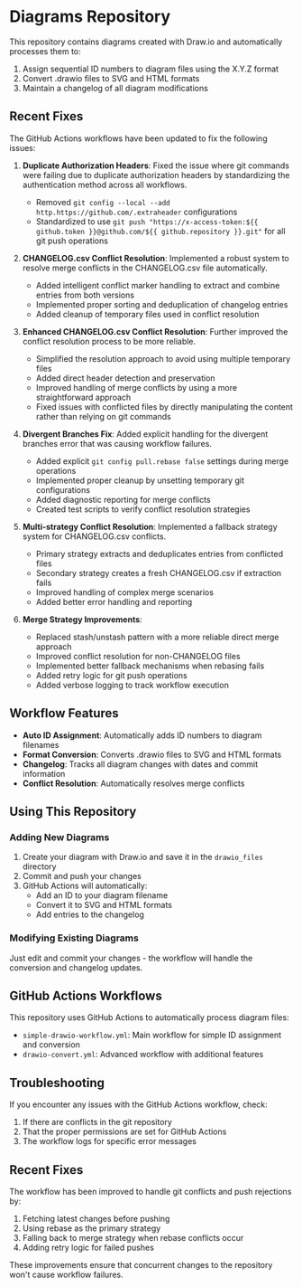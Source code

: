 # Diagrams Repository

This repository contains diagrams created with Draw.io and automatically processes them to:

1. Assign sequential ID numbers to diagram files using the X.Y.Z format
2. Convert .drawio files to SVG and HTML formats
3. Maintain a changelog of all diagram modifications

## Recent Fixes

The GitHub Actions workflows have been updated to fix the following issues:

1. **Duplicate Authorization Headers**: Fixed the issue where git commands were failing due to duplicate authorization headers by standardizing the authentication method across all workflows.
   - Removed `git config --local --add http.https://github.com/.extraheader` configurations
   - Standardized to use `git push "https://x-access-token:${{ github.token }}@github.com/${{ github.repository }}.git"` for all git push operations

2. **CHANGELOG.csv Conflict Resolution**: Implemented a robust system to resolve merge conflicts in the CHANGELOG.csv file automatically.
   - Added intelligent conflict marker handling to extract and combine entries from both versions
   - Implemented proper sorting and deduplication of changelog entries
   - Added cleanup of temporary files used in conflict resolution

3. **Enhanced CHANGELOG.csv Conflict Resolution**: Further improved the conflict resolution process to be more reliable.
   - Simplified the resolution approach to avoid using multiple temporary files
   - Added direct header detection and preservation
   - Improved handling of merge conflicts by using a more straightforward approach
   - Fixed issues with conflicted files by directly manipulating the content rather than relying on git commands

4. **Divergent Branches Fix**: Added explicit handling for the divergent branches error that was causing workflow failures.
   - Added explicit `git config pull.rebase false` settings during merge operations
   - Implemented proper cleanup by unsetting temporary git configurations
   - Added diagnostic reporting for merge conflicts
   - Created test scripts to verify conflict resolution strategies

5. **Multi-strategy Conflict Resolution**: Implemented a fallback strategy system for CHANGELOG.csv conflicts.
   - Primary strategy extracts and deduplicates entries from conflicted files
   - Secondary strategy creates a fresh CHANGELOG.csv if extraction fails
   - Improved handling of complex merge scenarios
   - Added better error handling and reporting

6. **Merge Strategy Improvements**:
   - Replaced stash/unstash pattern with a more reliable direct merge approach
   - Improved conflict resolution for non-CHANGELOG files
   - Implemented better fallback mechanisms when rebasing fails
   - Added retry logic for git push operations
   - Added verbose logging to track workflow execution

## Workflow Features

- **Auto ID Assignment**: Automatically adds ID numbers to diagram filenames
- **Format Conversion**: Converts .drawio files to SVG and HTML formats
- **Changelog**: Tracks all diagram changes with dates and commit information
- **Conflict Resolution**: Automatically resolves merge conflicts

## Using This Repository

### Adding New Diagrams

1. Create your diagram with Draw.io and save it in the `drawio_files` directory
2. Commit and push your changes
3. GitHub Actions will automatically:
   - Add an ID to your diagram filename
   - Convert it to SVG and HTML formats
   - Add entries to the changelog

### Modifying Existing Diagrams

Just edit and commit your changes - the workflow will handle the conversion and changelog updates.

## GitHub Actions Workflows

This repository uses GitHub Actions to automatically process diagram files:

- `simple-drawio-workflow.yml`: Main workflow for simple ID assignment and conversion
- `drawio-convert.yml`: Advanced workflow with additional features

## Troubleshooting

If you encounter any issues with the GitHub Actions workflow, check:

1. If there are conflicts in the git repository
2. That the proper permissions are set for GitHub Actions
3. The workflow logs for specific error messages

## Recent Fixes

The workflow has been improved to handle git conflicts and push rejections by:

1. Fetching latest changes before pushing
2. Using rebase as the primary strategy
3. Falling back to merge strategy when rebase conflicts occur
4. Adding retry logic for failed pushes

These improvements ensure that concurrent changes to the repository won't cause workflow failures.
